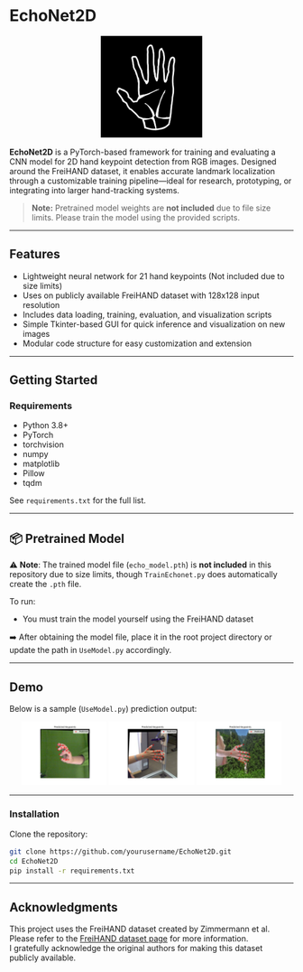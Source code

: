 # EchoNet2D

<p align="center">
  <img src="assets/Icon.png" width="180"/>
</p>

**EchoNet2D** is a PyTorch-based framework for training and evaluating a CNN model for 2D hand keypoint detection from RGB images. Designed around the FreiHAND dataset, it enables accurate landmark localization through a customizable training pipeline—ideal for research, prototyping, or integrating into larger hand-tracking systems.

> **Note:** Pretrained model weights are **not included** due to file size limits. Please train the model using the provided scripts.

---

## Features

- Lightweight neural network for 21 hand keypoints (Not included due to size limits)
- Uses on publicly available FreiHAND dataset with 128x128 input resolution  
- Includes data loading, training, evaluation, and visualization scripts
- Simple Tkinter-based GUI for quick inference and visualization on new images  
- Modular code structure for easy customization and extension

---

## Getting Started

### Requirements

- Python 3.8+  
- PyTorch  
- torchvision  
- numpy  
- matplotlib  
- Pillow  
- tqdm  

See `requirements.txt` for the full list.

---

## 📦 Pretrained Model

⚠️ **Note**: The trained model file (`echo_model.pth`) is **not included** in this repository due to size limits, though `TrainEchonet.py` does automatically create the `.pth` file.

To run:
- You must train the model yourself using the FreiHAND dataset

➡️ After obtaining the model file, place it in the root project directory or update the path in `UseModel.py` accordingly.

---

## Demo

Below is a sample (`UseModel.py`) prediction output:
<p align="center">
  <img src="assets/Figure.png" width="30%" alt="Figure 1"/>
  <img src="assets/Figure_2.png" width="30%" alt="Figure 2"/>
  <img src="assets/Figure_3.png" width="30%" alt="Figure 3"/>
</p>

---
### Installation

Clone the repository:

```bash
git clone https://github.com/yourusername/EchoNet2D.git
cd EchoNet2D
pip install -r requirements.txt
```
---

## Acknowledgments

This project uses the FreiHAND dataset created by Zimmermann et al.  
Please refer to the [FreiHAND dataset page](https://lmb.informatik.uni-freiburg.de/resources/datasets/FreiHAND.en.html) for more information.  
I gratefully acknowledge the original authors for making this dataset publicly available.

